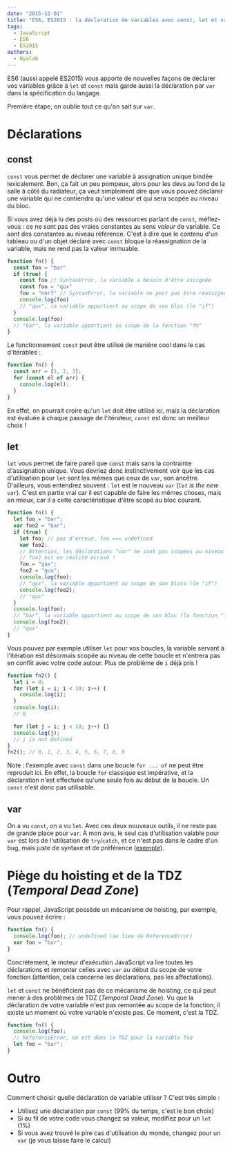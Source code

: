 ```yaml
---
date: "2015-12-01"
title: "ES6, ES2015 : la déclaration de variables avec const, let et var"
tags:
  - JavaScript
  - ES6
  - ES2015
authors:
  - Nyalab
---
```


ES6 (aussi appelé ES2015) vous apporte de nouvelles façons de déclarer vos
variables grâce à `let` et `const` mais garde aussi la déclaration par `var`
dans la spécification du langage.

Première étape, on oublie tout ce qu'on sait sur `var`.

# Déclarations

## const

`const` vous permet de déclarer une variable à assignation unique bindée
lexicalement. Bon, ça fait un peu pompeux, alors pour les devs au fond de la
salle à côté du radiateur, ça veut simplement dire que vous pouvez déclarer une
variable qui ne contiendra qu'une valeur et qui sera scopée au niveau du bloc.

Si vous avez déjà lu des posts ou des ressources parlant de `const`, méfiez-vous
: ce ne sont pas des vraies constantes au sens _valeur_ de variable. Ce sont des
constantes au niveau référence. C'est à dire que le contenu d'un tableau ou d'un
objet déclaré avec `const` bloque la réassignation de la variable, mais ne rend
pas la valeur immuable.

```js
function fn() {
  const foo = "bar"
  if (true) {
    const foo // SyntaxError, la variable a besoin d'être assignée
    const foo = "qux"
    foo = "norf" // SyntaxError, la variable ne peut pas être réassignée
    console.log(foo)
    // "qux", la variable appartient au scope de son bloc (le "if")
  }
  console.log(foo)
  // "bar", la variable appartient au scope de la fonction "fn"
}
```

Le fonctionnement `const` peut être utilisé de manière cool dans le cas
d'itérables :

```js
function fn() {
  const arr = [1, 2, 3];
  for (const el of arr) {
    console.log(el);
  }
}
```

En effet, on pourrait croire qu'un `let` doit être utilisé ici, mais la
déclaration est évaluée à chaque passage de l'itérateur, `const` est donc un
meilleur choix !

## let

`let` vous permet de faire pareil que `const` mais sans la contrainte
d'assignation unique. Vous devriez donc instinctivement voir que les cas
d'utilisation pour `let` sont les mêmes que ceux de `var`, son ancêtre.
D'ailleurs, vous entendrez souvent : `let` est le nouveau `var` (_`let` is the
new `var`_). C'est en partie vrai car il est capable de faire les mêmes choses,
mais en mieux, car il a cette caractéristique d'être scopé au bloc courant.

```js
function fn() {
  let foo = "bar";
  var foo2 = "bar";
  if (true) {
    let foo; // pas d'erreur, foo === undefined
    var foo2;
    // Attention, les déclarations "var" ne sont pas scopées au niveau bloc
    // foo2 est en réalité écrasé !
    foo = "qux";
    foo2 = "qux";
    console.log(foo);
    // "qux", la variable appartient au scope de son blocs (le "if")
    console.log(foo2);
    // "qux"
  }
  console.log(foo);
  // "bar", la variable appartient au scope de son bloc (la fonction "fn")
  console.log(foo2);
  // "qux"
}
```

Vous pouvez par exemple utiliser `let` pour vos boucles, la variable servant à
l'itération est désormais scopée au niveau de cette boucle et n'entrera pas en
conflit avec votre code autour. Plus de problème de `i` déjà pris !

```js
function fn2() {
  let i = 0;
  for (let i = i; i < 10; i++) {
    console.log(i);
  }
  console.log(i);
  // 0

  for (let j = i; j < 10; j++) {}
  console.log(j);
  // j is not defined
}
fn2(); // 0, 1, 2, 3, 4, 5, 6, 7, 8, 9
```

Note : l'exemple avec `const` dans une boucle `for ... of` ne peut être
reproduit ici. En effet, la boucle `for` classique est impérative, et la
déclaration n'est effectuée qu'une seule fois au début de la boucle. Un `const`
n'est donc pas utilisable.

## var

On a vu `const`, on a vu `let`. Avec ces deux nouveaux outils, il ne reste pas
de grande place pour `var`. À mon avis, le seul cas d'utilisation valable pour
`var` est lors de l'utilisation de `try`/`catch`, et ce n'est pas dans le cadre
d'un bug, mais juste de syntaxe et de préférence
([exemple](https://twitter.com/getify/status/658662478528643072)).

# Piège du hoisting et de la TDZ (_Temporal Dead Zone_)

Pour rappel, JavaScript possède un mécanisme de hoisting, par exemple, vous
pouvez écrire :

```js
function fn() {
  console.log(foo); // undefined (au lieu de ReferenceError)
  var foo = "bar";
}
```

Concrètement, le moteur d'exécution JavaScript va lire toutes les déclarations
et remonter celles avec `var` au début du scope de votre fonction (attention,
cela concerne les déclarations, pas les affectations).

`let` et `const` ne bénéficient pas de ce mécanisme de hoisting, ce qui peut
mener à des problèmes de TDZ (_Temporal Dead Zone_). Vu que la déclaration de
votre variable n'est pas remontée au scope de la fonction, il existe un moment
où votre variable n'existe pas. Ce moment, c'est la TDZ.

```js
function fn() {
  console.log(foo);
  // ReferenceError, on est dans la TDZ pour la variable foo
  let foo = "bar";
}
```

# Outro

Comment choisir quelle déclaration de variable utiliser ? C'est très simple :

- Utilisez une déclaration par `const` (99% du temps, c'est le bon choix)
- Si au fil de votre code vous changez sa valeur, modifiez pour un `let` (1%)
- Si vous avez trouvé le pire cas d'utilisation du monde, changez pour un `var`
  (je vous laisse faire le calcul)
